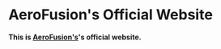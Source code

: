 # AeroFusion's Official Website

**This is [AeroFusion's](https://aerofusion.net)'s official website.**
